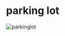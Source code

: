 # parking lot

![parkinglot](https://github.com/woodstockcs/timelapse/blob/main/parkinglot210407.gif?raw=true)
